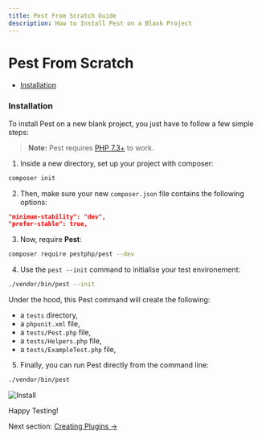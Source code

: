```yaml
---
title: Pest From Scratch Guide
description: How to Install Pest on a Blank Project
---
```


# Pest From Scratch

- [Installation](#installation)
    
<a name="installation"></a>
### Installation

To install Pest on a new blank project, you just have to follow a few simple steps:

> **Note:** Pest requires [PHP 7.3+](https://php.net/releases/) to work.

1. Inside a new directory, set up your project with composer:

```bash
composer init
```

2. Then, make sure your new `composer.json` file contains the following options:

```json
"minimum-stability": "dev",
"prefer-stable": true,
```

3. Now, require **Pest**:

```bash
composer require pestphp/pest --dev
```

4. Use the `pest --init` command to initialise your test environement:

```bash
./vendor/bin/pest --init
```

Under the hood, this Pest command will create the following:

- a `tests` directory,
- a `phpunit.xml` file,
- a `tests/Pest.php` file,
- a `tests/Helpers.php` file,
- a `tests/ExampleTest.php` file,

5. Finally, you can run Pest directly from the command line:

```bash
./vendor/bin/pest
```

![Install](/assets/img/pestinit.png)

Happy Testing!

Next section: [Creating Plugins →](/docs/guides/plugins)
